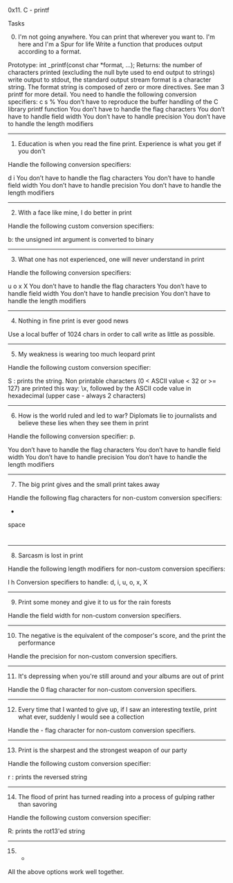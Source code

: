 0x11. C - printf

Tasks

0. I'm not going anywhere. You can print that wherever you want to. I'm here and I'm a Spur for life
Write a function that produces output according to a format.

Prototype: int _printf(const char *format, ...);
Returns: the number of characters printed (excluding the null byte used to end output to strings)
write output to stdout, the standard output stream
format is a character string. The format string is composed of zero or more directives. See man 3 printf for more detail. You need to handle the following conversion specifiers:
c
s
%
You don’t have to reproduce the buffer handling of the C library printf function
You don’t have to handle the flag characters
You don’t have to handle field width
You don’t have to handle precision
You don’t have to handle the length modifiers

----------------------------------------------------------------

1. Education is when you read the fine print. Experience is what you get if you don't

Handle the following conversion specifiers:

d
i
You don’t have to handle the flag characters
You don’t have to handle field width
You don’t have to handle precision
You don’t have to handle the length modifiers

----------------------------------------------------------------

2. With a face like mine, I do better in print

Handle the following custom conversion specifiers:

b: the unsigned int argument is converted to binary

----------------------------------------------------------------

3. What one has not experienced, one will never understand in print

Handle the following conversion specifiers:

u
o
x
X
You don’t have to handle the flag characters
You don’t have to handle field width
You don’t have to handle precision
You don’t have to handle the length modifiers

----------------------------------------------------------------

4. Nothing in fine print is ever good news

Use a local buffer of 1024 chars in order to call write as little as possible.

----------------------------------------------------------------

5. My weakness is wearing too much leopard print

Handle the following custom conversion specifier:

S : prints the string.
Non printable characters (0 < ASCII value < 32 or >= 127) are printed this way: \x, followed by the ASCII code value in hexadecimal (upper case - always 2 characters)

----------------------------------------------------------------

6. How is the world ruled and led to war? Diplomats lie to journalists and believe these lies when they see them in print

Handle the following conversion specifier: p.

You don’t have to handle the flag characters
You don’t have to handle field width
You don’t have to handle precision
You don’t have to handle the length modifiers

----------------------------------------------------------------

7. The big print gives and the small print takes away

Handle the following flag characters for non-custom conversion specifiers:

+
space
#

----------------------------------------------------------------

8. Sarcasm is lost in print

Handle the following length modifiers for non-custom conversion specifiers:

l
h
Conversion specifiers to handle: d, i, u, o, x, X

----------------------------------------------------------------

9. Print some money and give it to us for the rain forests

Handle the field width for non-custom conversion specifiers.

----------------------------------------------------------------

10. The negative is the equivalent of the composer's score, and the print the performance

Handle the precision for non-custom conversion specifiers.

----------------------------------------------------------------

11. It's depressing when you're still around and your albums are out of print

Handle the 0 flag character for non-custom conversion specifiers.

----------------------------------------------------------------

12. Every time that I wanted to give up, if I saw an interesting textile, print what ever, suddenly I would see a collection

Handle the - flag character for non-custom conversion specifiers.

----------------------------------------------------------------

13. Print is the sharpest and the strongest weapon of our party

Handle the following custom conversion specifier:

r : prints the reversed string

----------------------------------------------------------------

14. The flood of print has turned reading into a process of gulping rather than savoring

Handle the following custom conversion specifier:

R: prints the rot13'ed string

----------------------------------------------------------------

15. *                                                                               
All the above options work well together.

